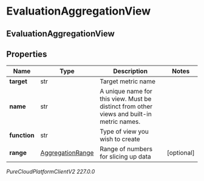 # EvaluationAggregationView

## EvaluationAggregationView

## Properties

|Name | Type | Description | Notes|
|------------ | ------------- | ------------- | -------------|
| **target** | str | Target metric name | |
| **name** | str | A unique name for this view. Must be distinct from other views and built-in metric names. | |
| **function** | str | Type of view you wish to create | |
| **range** | [AggregationRange](AggregationRange) | Range of numbers for slicing up data | [optional] |



_PureCloudPlatformClientV2 227.0.0_

